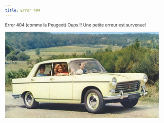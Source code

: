 ```yaml
---
title: Error 404 
---
```

Error 404 (comme la Peugeot)
Oups !! Une petite erreur est survenue!  

![Peugeot 404](assets/img/Peugeot-404.jpg)
